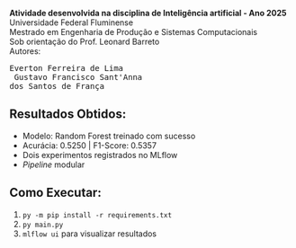 __Atividade desenvolvida na disciplina de Inteligência artificial - Ano 2025__ \
Universidade Federal Fluminense \
Mestrado em Engenharia de Produção e Sistemas Computacionais \
Sob orientação do Prof. Leonard Barreto \
Autores:  <pre>Everton Ferreira de Lima          <br/>
Gustavo Francisco Sant'Anna dos Santos de França</pre>

## Resultados Obtidos:
- Modelo: Random Forest treinado com sucesso
- Acurácia: 0.5250 | F1-Score: 0.5357
- Dois experimentos registrados no MLflow
- *Pipeline* modular 

## Como Executar:
1. `py -m pip install -r requirements.txt`
2. `py main.py`
3. `mlflow ui` para visualizar resultados






